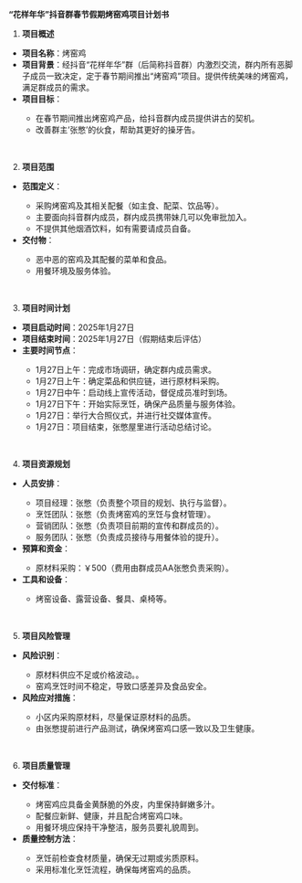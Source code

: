
<!DOCTYPE html>
<html>
<head>
<meta charset="utf-8">
<link rel="stylesheet" href="https://cdn.jsdelivr.net/gh/highlightjs/cdn-release@11.5.1/build/styles/default.min.css" type="text/css">
</head>
<body>

<div class="text-center"><p><strong>&ldquo;花样年华&rdquo;抖音群春节假期烤窑鸡项目计划书</strong></p></div>
<ol>
<li><strong> </strong><strong>项目概述</strong></li>
</ol>
<ul>
<li><strong>项目名称</strong>：烤窑鸡</li>
<li><strong>项目背景</strong>：经抖音&ldquo;花样年华&rdquo;群（后简称抖音群）内激烈交流，群内所有恶脚子成员一致决定，定于春节期间推出&ldquo;烤窑鸡&rdquo;项目。提供传统美味的烤窑鸡，满足群成员的需求。</li>
<li><strong>项目目标</strong>：</li>
<ul>
<li>在春节期间推出烤窑鸡产品，给抖音群内成员提供讲古的契机。</li>
<li>改善群主&rsquo;张憋&rsquo;的伙食，帮助其更好的操牙告。</li>
</ul>
</ul>
<p>&nbsp;</p>
<ol start="2">
<li><strong> </strong><strong>项目范围</strong></li>
</ol>
<ul>
<li><strong>范围定义</strong>：</li>
<ul>
<li>采购烤窑鸡及其相关配餐（如主食、配菜、饮品等）。</li>
<li>主要面向抖音群内成员，群内成员携带妹几可以免审批加入。</li>
<li>不提供其他烟酒饮料，如有需要请成员自备。</li>
</ul>
<li><strong>交付物</strong>：</li>
<ul>
<li>恶中恶的窑鸡及其配餐的菜单和食品。</li>
<li>用餐环境及服务体验。</li>
</ul>
</ul>
<p>&nbsp;</p>
<ol start="3">
<li><strong> </strong><strong>项目时间计划</strong></li>
</ol>
<ul>
<li><strong>项目启动时间</strong>：2025年1月27日</li>
<li><strong>项目结束时间</strong>：2025年1月27日（假期结束后评估）</li>
<li><strong>主要时间节点</strong>：</li>
<ul>
<li>1月27日上午：完成市场调研，确定群内成员需求。</li>
<li>1月27日上午：确定菜品和供应链，进行原材料采购。</li>
<li>1月27日中午：启动线上宣传活动，督促成员准时到场。</li>
<li>1月27日下午：开始实际烹饪，确保产品质量与服务体验。</li>
<li>1月27日：举行大合照仪式，并进行社交媒体宣传。</li>
<li>1月27日：项目结束，张憋屋里进行活动总结讨论。</li>
</ul>
</ul>
<p>&nbsp;</p>
<ol start="4">
<li><strong> </strong><strong>项目资源规划</strong></li>
</ol>
<ul>
<li><strong>人员安排</strong>：</li>
<ul>
<li>项目经理：张憋（负责整个项目的规划、执行与监督）。</li>
<li>烹饪团队：张憋（负责烤窑鸡的烹饪与食材管理）。</li>
<li>营销团队：张憋（负责项目前期的宣传和群成员的）。</li>
<li>服务团队：张憋（负责成员接待与用餐体验的提升）。</li>
</ul>
<li><strong>预算和资金</strong>：</li>
<ul>
<li>原材料采购：￥500（费用由群成员AA张憋负责采购）。</li>
</ul>
<li><strong>工具和设备</strong>：</li>
<ul>
<li>烤窑设备、露营设备、餐具、桌椅等。</li>
</ul>
</ul>
<p>&nbsp;</p>
<ol start="5">
<li><strong> </strong><strong>项目风险管理</strong></li>
</ol>
<ul>
<li><strong>风险识别</strong>：</li>
<ul>
<li>原材料供应不足或价格波动。。</li>
<li>窑鸡烹饪时间不稳定，导致口感差异及食品安全。</li>
</ul>
<li><strong>风险应对措施</strong>：</li>
<ul>
<li>小区内采购原材料，尽量保证原材料的品质。</li>
<li>由张憋提前进行产品测试，确保烤窑鸡口感一致以及卫生健康。</li>
</ul>
</ul>
<p>&nbsp;</p>
<ol start="6">
<li><strong> </strong><strong>项目质量管理</strong></li>
</ol>
<ul>
<li><strong>交付标准</strong>：</li>
<ul>
<li>烤窑鸡应具备金黄酥脆的外皮，内里保持鲜嫩多汁。</li>
<li>配餐应新鲜、健康，并且配合烤窑鸡口味。</li>
<li>用餐环境应保持干净整洁，服务员要礼貌周到。</li>
</ul>
<li><strong>质量控制方法</strong>：</li>
<ul>
<li>烹饪前检查食材质量，确保无过期或劣质原料。</li>
<li>采用标准化烹饪流程，确保每烤窑鸡的品质。</li>
</ul>
</ul>

</body>
</html>
